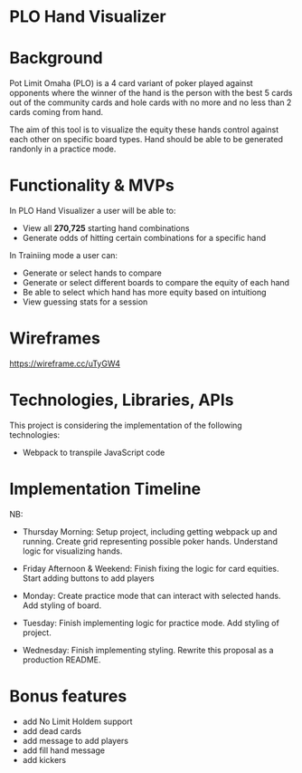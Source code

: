 # PLO Hand Visualizer

# Background
Pot Limit Omaha (PLO) is a 4 card variant of poker played against opponents where the winner of the hand is the person with the best 5 cards out of the community cards and hole cards with no more and no less than 2 cards coming from hand.

The aim of this tool is to visualize the equity these hands control against each other on specific board types. Hand should be able to be generated randonly in a practice mode.
# Functionality & MVPs
In PLO Hand Visualizer a user will be able to:
* View all **270,725** starting hand combinations
* Generate odds of hitting certain combinations for a specific hand

In Trainiing mode a user can:
* Generate or select hands to compare
* Generate or select different boards to compare the equity of each hand
* Be able to select which hand has more equity based on intuitiong
* View guessing stats for a session

# Wireframes
https://wireframe.cc/uTyGW4

# Technologies, Libraries, APIs
This project is considering the implementation of the following technologies:

* Webpack to transpile JavaScript code

# Implementation Timeline
NB:
* Thursday Morning: Setup project, including getting webpack up and running. Create grid representing possible poker hands. Understand logic for visualizing hands.

* Friday Afternoon & Weekend: Finish fixing the logic for card equities. Start adding buttons to add players

* Monday: Create practice mode that can interact with selected hands. Add styling of board.

* Tuesday: Finish implementing logic for practice mode. Add styling of project.

* Wednesday: Finish implementing styling. Rewrite this proposal as a production README.


# Bonus features
* add No Limit Holdem support
* add dead cards
* add message to add players
* add fill hand message
* add kickers
